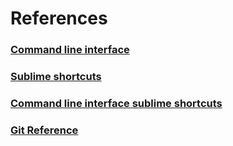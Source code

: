 # References

### [Command line interface]()

### [Sublime shortcuts]()

### [Command line interface sublime shortcuts]()

### [Git Reference](git.md)




